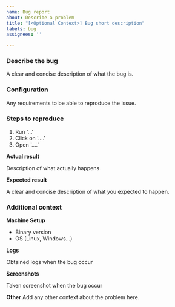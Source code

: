 ```yaml
---
name: Bug report
about: Describe a problem
title: "[<Optional Context>] Bug short description"
labels: bug
assignees: ''

---
```


### Describe the bug

A clear and concise description of what the bug is.

### Configuration

Any requirements to be able to reproduce the issue.

<!--

For example:
* type of machines
* product/project being used
* OS (Linux, Windows...)
* version
* configuration (runtime command, environment variable, genesis file, etc.)

-->

### Steps to reproduce

1. Run '...'
2. Click on '....'
3. Open '....'

**Actual result**

Description of what actually happens 

**Expected result**

A clear and concise description of what you expected to happen.

### Additional context

**Machine Setup**
- Binary version
- OS (Linux, Windows...)

**Logs**

Obtained logs when the bug occur

**Screenshots**  

Taken screenshot when the bug occur

**Other**
Add any other context about the problem here.

